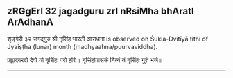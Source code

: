## zRGgErI 32 jagadguru zrI nRsiMha bhAratI ArAdhanA
शृङ्गेरी ३२ जगद्गुरु श्री नृसिंह भारती आराधना is observed on Śukla-Dvitīyā tithi of Jyaiṣṭha (lunar) month (madhyaahna/puurvaviddha).



प्रह्लादवरदो देवो यो नृसिंहः परो हरिः।
नृसिंहोपासकं नित्यं तं नृसिंहः गुरुं भजे॥

---
